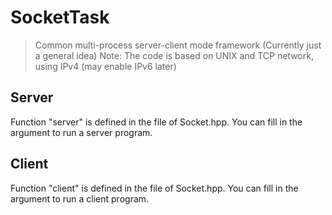 # SocketTask
> Common multi-process server-client mode framework (Currently just a general idea)
Note: The code is based on UNIX and TCP network, using IPv4 (may enable IPv6 later)

## Server

Function "server" is defined in the file of Socket.hpp. You can fill in the argument to run a server program. 

## Client

Function "client" is defined in the file of Socket.hpp. You can fill in the argument to run a client program. 
